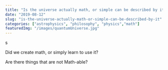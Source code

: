 ```yaml
---
title: "Is the universe actually math, or simple can be described by it?"
date: "2019-08-12"
slug: "is-the-universe-actually-math-or-simple-can-be-described-by-it"
categories: ["astrophysics", "philosophy", "physics","math"]
featuredImg: "/images/quantumUniverse.jpg"
---
```

s
<!-- wp:paragraph {"fontSize":"medium"} -->
<p class="has-medium-font-size">Did we create math, or simply learn to use it?</p>
<!-- /wp:paragraph -->

<!-- wp:paragraph {"fontSize":"medium"} -->
<p class="has-medium-font-size">Are there things that are not Math-able?</p>
<!-- /wp:paragraph -->

<!-- wp:paragraph -->
<p></p>
<!-- /wp:paragraph -->

